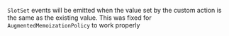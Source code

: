 `SlotSet` events will be emitted when the value set by the custom action is the same as the existing value. This was fixed for `AugmentedMemoizationPolicy` to work properly